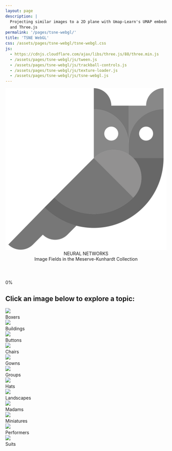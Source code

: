 ```yaml
---
layout: page
description: |
  Projecting similar images to a 2D plane with Umap-Learn's UMAP embedding model
  and Three.js
permalink: '/pages/tsne-webgl/'
title: 'TSNE WebGL'
css: /assets/pages/tsne-webgl/tsne-webgl.css
js: 
  - https://cdnjs.cloudflare.com/ajax/libs/three.js/88/three.min.js
  - /assets/pages/tsne-webgl/js/tween.js
  - /assets/pages/tsne-webgl/js/trackball-controls.js
  - /assets/pages/tsne-webgl/js/texture-loader.js
  - /assets/pages/tsne-webgl/js/tsne-webgl.js
---
```


<header class='header'>
  <img class='logo' src='/assets/pages/tsne-webgl/images/owl.svg' alt='DHLab logo'>
  <div class='app-name'>NEURAL NETWORKS</div>
  <div class='tagline'>Image Fields in the Meserve-Kunhardt Collection</div>
</header>

<div id='loader'>0%</div>
<nav>
  <h2>Click an image below to explore a topic:</h2>
  <div class='hotspot'>
    <img src='http://localhost:8000/64-thumbs/MES15557.jpg'>
    <div>Boxers</div>
  </div>
  <div class='hotspot'>
    <img src='http://localhost:8000/64-thumbs/MES13276.jpg'>
    <div>Buildings</div>
  </div>
  <div class='hotspot'>
    <img src='http://localhost:8000/64-thumbs/MES17700.jpg'>
    <div>Buttons</div>
  </div>
  <div class='hotspot'>
    <img src='http://localhost:8000/64-thumbs/MES20315.jpg'>
    <div>Chairs</div>
  </div>
  <div class='hotspot'>
    <img src='http://localhost:8000/64-thumbs/MES22594.jpg'>
    <div>Gowns</div>
  </div>
  <div class='hotspot'>
    <img src='http://localhost:8000/64-thumbs/MES14735.jpg'>
    <div>Groups</div>
  </div>
  <div class='hotspot'>
    <img src='http://localhost:8000/64-thumbs/MES04871.jpg'>
    <div>Hats</div>
  </div>
  <div class='hotspot'>
    <img src='http://localhost:8000/64-thumbs/MES15328.jpg'>
    <div>Landscapes</div>
  </div>
  <div class='hotspot'>
    <img src='http://localhost:8000/64-thumbs/MES22336.jpg'>
    <div>Madams</div>
  </div>
  <div class='hotspot'>
    <img src='http://localhost:8000/64-thumbs/MES15626.jpg'>
    <div>Miniatures</div>
  </div>
  <div class='hotspot'>
    <img src='http://localhost:8000/64-thumbs/MES22681.jpg'>
    <div>Performers</div>
  </div>
  <div class='hotspot'>
    <img src='http://localhost:8000/64-thumbs/MES21013.jpg'>
    <div>Suits</div>
  </div>
</nav>